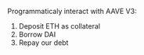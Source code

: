 Programmaticaly interact with AAVE V3:

1. Deposit ETH as collateral
2. Borrow DAI
3. Repay our debt